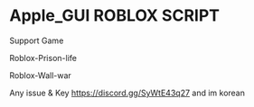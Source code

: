 # Apple_GUI ROBLOX SCRIPT

Support Game

Roblox-Prison-life

Roblox-Wall-war

Any issue & Key https://discord.gg/SyWtE43q27
and im korean
